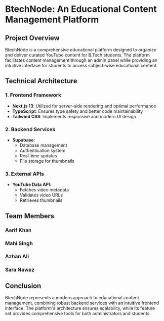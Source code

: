 # BtechNode: An Educational Content Management Platform

## Project Overview
BtechNode is a comprehensive educational platform designed to organize and deliver curated YouTube content for B.Tech students. The platform facilitates content management through an admin panel while providing an intuitive interface for students to access subject-wise educational content.

## Technical Architecture

### 1. Frontend Framework
- **Next.js 13**: Utilized for server-side rendering and optimal performance
- **TypeScript**: Ensures type safety and better code maintainability
- **Tailwind CSS**: Implements responsive and modern UI design

### 2. Backend Services
- **Supabase**: 
  - Database management
  - Authentication system
  - Real-time updates
  - File storage for thumbnails

### 3. External APIs
- **YouTube Data API**: 
  - Fetches video metadata
  - Validates video URLs
  - Retrieves thumbnails

## Team Members

### Aarif Khan
### Mahi Singh
### Azhan Ali
### Sara Nawaz



## Conclusion
BtechNode represents a modern approach to educational content management, combining robust backend services with an intuitive frontend interface. The platform's architecture ensures scalability, while its feature set provides comprehensive tools for both administrators and students.
